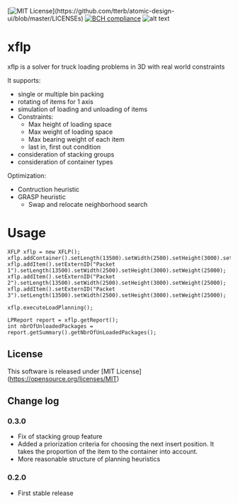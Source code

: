[![MIT License](https://img.shields.io/apm/l/atomic-design-ui.svg?)](https://github.com/tterb/atomic-design-ui/blob/master/LICENSEs)
[![BCH compliance](https://bettercodehub.com/edge/badge/hschneid/xflp?branch=master)](https://bettercodehub.com/)
![alt text](https://img.shields.io/static/v1?label=version&message=0.3.0&color=-)

# xflp
xflp is a solver for truck loading problems in 3D with real world constraints

It supports:
* single or multiple bin packing
* rotating of items for 1 axis
* simulation of loading and unloading of items  
* Constraints:
  * Max height of loading space
  * Max weight of loading space
  * Max bearing weight of each item
  * last in, first out condition
* consideration of stacking groups
* consideration of container types

Optimization:
* Contruction heuristic
* GRASP heuristic
  * Swap and relocate neighborhood search

# Usage
```
XFLP xflp = new XFLP();
xflp.addContainer().setLength(13500).setWidth(2500).setHeight(3000).setMaxWeight(25000);
xflp.addItem().setExternID("Packet 1").setLength(13500).setWidth(2500).setHeight(3000).setWeight(25000);
xflp.addItem().setExternID("Packet 2").setLength(13500).setWidth(2500).setHeight(3000).setWeight(25000);
xflp.addItem().setExternID("Packet 3").setLength(13500).setWidth(2500).setHeight(3000).setWeight(25000);

xflp.executeLoadPlanning();

LPReport report = xflp.getReport();
int nbrOfUnloadedPackages = report.getSummary().getNbrOfUnLoadedPackages();
```

## License
This software is released under [MIT License] (https://opensource.org/licenses/MIT)

## Change log
### 0.3.0
- Fix of stacking group feature
- Added a priorization criteria for choosing the next insert position. It takes the proportion of the item to the container into account.
- More reasonable structure of planning heuristics
### 0.2.0
- First stable release 